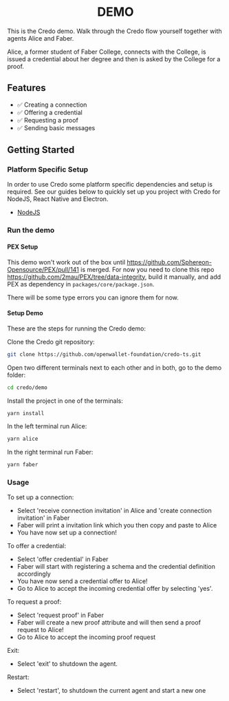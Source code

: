 <h1 align="center"><b>DEMO</b></h1>

This is the Credo demo. Walk through the Credo flow yourself together with agents Alice and Faber.

Alice, a former student of Faber College, connects with the College, is issued a credential about her degree and then is asked by the College for a proof.

## Features

- ✅ Creating a connection
- ✅ Offering a credential
- ✅ Requesting a proof
- ✅ Sending basic messages

## Getting Started

### Platform Specific Setup

In order to use Credo some platform specific dependencies and setup is required. See our guides below to quickly set up you project with Credo for NodeJS, React Native and Electron.

- [NodeJS](https://credo.js.org/guides/getting-started/installation/nodejs)

### Run the demo

#### PEX Setup

This demo won't work out of the box until https://github.com/Sphereon-Opensource/PEX/pull/141
is merged. For now you need to clone this repo https://github.com/2mau/PEX/tree/data-integrity, build it manually,
and add PEX as dependency in `packages/core/package.json`.

There will be some type errors you can ignore them for now.

#### Setup Demo

These are the steps for running the Credo demo:

Clone the Credo git repository:


```sh
git clone https://github.com/openwallet-foundation/credo-ts.git
```


Open two different terminals next to each other and in both, go to the demo folder:

```sh
cd credo/demo
```

Install the project in one of the terminals:

```sh
yarn install
```

In the left terminal run Alice:

```sh
yarn alice
```

In the right terminal run Faber:

```sh
yarn faber
```

### Usage

To set up a connection:

- Select 'receive connection invitation' in Alice and 'create connection invitation' in Faber
- Faber will print a invitation link which you then copy and paste to Alice
- You have now set up a connection!

To offer a credential:

- Select 'offer credential' in Faber
- Faber will start with registering a schema and the credential definition accordingly
- You have now send a credential offer to Alice!
- Go to Alice to accept the incoming credential offer by selecting 'yes'.

To request a proof:

- Select 'request proof' in Faber
- Faber will create a new proof attribute and will then send a proof request to Alice!
- Go to Alice to accept the incoming proof request

Exit:

- Select 'exit' to shutdown the agent.

Restart:

- Select 'restart', to shutdown the current agent and start a new one
